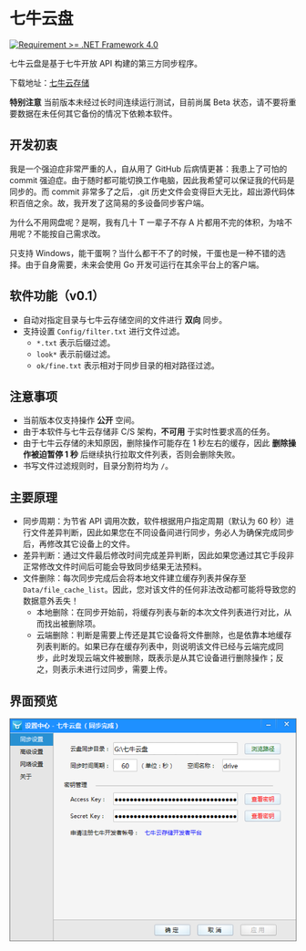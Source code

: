 七牛云盘
==========
[![Requirement >= .NET Framework 4.0](http://b.repl.ca/v1/Requirement-%3E%3D_.NET_Framework_4.0-blue.png)]()

七牛云盘是基于七牛开放 API 构建的第三方同步程序。

下载地址：[七牛云存储](http://drive.u.qiniudn.com/%E4%B8%83%E7%89%9B%E4%BA%91%E7%9B%98/%E4%B8%83%E7%89%9B%E4%BA%91%E7%9B%98.rar?download)

**特别注意** 当前版本未经过长时间连续运行测试，目前尚属 Beta 状态，请不要将重要数据在未任何其它备份的情况下依赖本软件。

## 开发初衷

我是一个强迫症非常严重的人，自从用了 GitHub 后病情更甚：我患上了可怕的 commit 强迫症。由于随时都可能切换工作电脑，因此我希望可以保证我的代码是同步的。而 commit 非常多了之后，.git 历史文件会变得巨大无比，超出源代码体积百倍之余。故，我开发了这简易的多设备同步客户端。

为什么不用网盘呢？是啊，我有几十 T 一辈子不存 A 片都用不完的体积，为啥不用呢？不能按自己需求改。

只支持 Windows，能干蛋啊？当什么都干不了的时候，干蛋也是一种不错的选择。由于自身需要，未来会使用 Go 开发可运行在其余平台上的客户端。

## 软件功能（v0.1）

- 自动对指定目录与七牛云存储空间的文件进行 **双向** 同步。
- 支持设置 `Config/filter.txt` 进行文件过滤。
	- `*.txt` 表示后缀过滤。
	- `look*` 表示前缀过滤。
	- `ok/fine.txt` 表示相对于同步目录的相对路径过滤。

## 注意事项

- 当前版本仅支持操作 **公开** 空间。
- 由于本软件与七牛云存储非 C/S 架构，**不可用** 于实时性要求高的任务。
- 由于七牛云存储的未知原因，删除操作可能存在 1 秒左右的缓存，因此 **删除操作被迫暂停 1 秒** 后继续执行拉取文件列表，否则会删除失败。
- 书写文件过滤规则时，目录分割符均为 `/`。

## 主要原理

- 同步周期：为节省 API 调用次数，软件根据用户指定周期（默认为 60 秒）进行文件差异判断，因此如果您在不同设备间进行同步，务必人为确保完成同步后，再修改其它设备上的文件。
- 差异判断：通过文件最后修改时间完成差异判断，因此如果您通过其它手段非正常修改文件时间后可能会导致同步结果无法预料。
- 文件删除：每次同步完成后会将本地文件建立缓存列表并保存至 `Data/file_cache_list`。因此，您对该文件的任何非法改动都可能将导致您的数据意外丢失！
	- 本地删除：在同步开始前，将缓存列表与新的本次文件列表进行对比，从而找出被删除项。
	- 云端删除：判断是需要上传还是其它设备将文件删除，也是依靠本地缓存列表判断的。如果已存在缓存列表中，则说明该文件已经与云端完成同步，此时发现云端文件被删除，既表示是从其它设备进行删除操作；反之，则表示未进行过同步，需要上传。

## 界面预览

![](imgs/SyncSetting.png)
